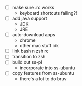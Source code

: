 - [ ] make sure .rc works
  - keyboard shortcuts failing?!
- [ ] add java support
  - JDK
  - JRE
- [ ] auto-download apps
  - chrome
  - other mac stuff idk
- [ ] link bash n zsh rc
- [ ] transition to zsh
- [ ] build out ss-pl
  - incorporate into ss-ubuntu
- [ ] copy features from ss-ubuntu
  - there's a lot to do bruv
